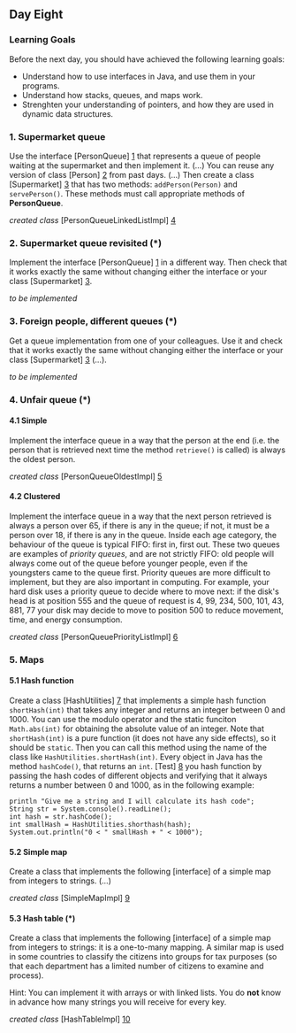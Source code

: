 ## Day Eight

### Learning Goals

Before the next day, you should have achieved the following learning goals:
  * Understand how to use interfaces in Java, and use them in your programs.
  * Understand how stacks, queues, and maps work.
  * Strenghten your understanding of pointers, and how they are used in dynamic data structures.

### 1. Supermarket queue

Use the interface [PersonQueue] [1] that represents a queue of people waiting at the supermarket and then implement it. (...)
You can reuse any version of class [Person] [2] from past days. (...) Then create a class [Supermarket] [3] that has two methods:
`addPerson(Person)` and `servePerson()`. These methods must call appropriate methods of **PersonQueue**.

*created class* [PersonQueueLinkedListImpl] [4]

### 2. Supermarket queue revisited (*)

Implement the interface [PersonQueue] [1] in a different way. Then check that it works exactly the same without 
changing either the interface or your class [Supermarket] [3].

*to be implemented*

### 3. Foreign people, different queues (*)

Get a queue implementation from one of your colleagues. Use it and check that it works exactly the same
without changing either the interface or your class [Supermarket] [3] (...).

*to be implemented*

### 4. Unfair queue (*)

#### 4.1 Simple

Implement the interface queue in a way that the person at the end (i.e. the person that is retrieved
next time the method `retrieve()` is called) is always the oldest person.

*created class* [PersonQueueOldestImpl] [5] 

#### 4.2 Clustered

Implement the interface queue in a way that the next person retrieved is always a person over 65, if there is any
in the queue; if not, it must be a person over 18, if there is any in the queue. Inside each age category, the behaviour
of the queue is typical FIFO: first in, first out.
These two queues are examples of *priority queues*, and are not strictly FIFO: old people will always come out of the queue
before younger people, even if the youngsters came to the queue first. Priority queues are more difficult to implement, but 
they are also important in computing. For example, your hard disk uses a priority queue to decide where to move next: if the 
disk's head is at position 555 and the queue of request is
	4, 99, 234, 500, 101, 43, 881, 77
your disk may decide to move to position 500 to reduce movement, time, and energy consumption.

*created class* [PersonQueuePriorityListImpl] [6]

### 5. Maps

#### 5.1 Hash function

Create a class [HashUtilities] [7] that implements a simple hash function `shortHash(int)` that takes any integer
and returns an integer between 0 and 1000. You can use the modulo operator and the static funciton `Math.abs(int)`
for obtaining the absolute value of an integer.
Note that `shortHash(int)` is a pure function (it does not have any side effects), so it should be `static`. 
Then you can call this method using the name of the class like `HashUtilities.shortHash(int)`.
Every object in Java has the method `hashCode()`, that returns an `int`.
[Test] [8] you hash function by passing the hash codes of different objects and verifying that it always returns
a number between 0 and 1000, as in the following example:

```
println "Give me a string and I will calculate its hash code";
String str = System.console().readLine();
int hash = str.hashCode();
int smallHash = HashUtilities.shorthash(hash);
System.out.println("0 < " smallHash + " < 1000");
```

#### 5.2 Simple map

Create a class that implements the following [interface] of a simple map from integers to strings. (...)

*created class* [SimpleMapImpl] [9]

#### 5.3 Hash table (*)

Create a class that implements the following [interface] of a simple map from integers to strings:
it is a one-to-many mapping. A similar map is used in some countries to classify the citizens into groups
for tax purposes (so that each department has a limited number of citizens to examine and process).

Hint: You can implement it with arrays or with linked lists. You do **not** know in advance how many strings
you will receive for every key.

*created class* [HashTableImpl] [10]

	




[1]: https://github.com/BBK-PiJ-2014-21/Lab-Exercises/blob/master/day08/E01-02-03-04-Supermarket-Revisited-Foreign-UnfairQueue/PersonQueue.java
[2]: https://github.com/BBK-PiJ-2014-21/Lab-Exercises/blob/master/day08/E01-02-03-04-Supermarket-Revisited-Foreign-UnfairQueue/Person.java
[3]: https://github.com/BBK-PiJ-2014-21/Lab-Exercises/blob/master/day08/e01_to_04_queues/Supermarket.java
[4]: https://github.com/BBK-PiJ-2014-21/Lab-Exercises/blob/master/day08/e01_to_04_queues/PersonQueueLinkedListImpl.java
[5]: https://github.com/BBK-PiJ-2014-21/Lab-Exercises/blob/master/day08/e01_to_04_queues/PersonQueueOldestImpl.java
[6]: https://github.com/BBK-PiJ-2014-21/Lab-Exercises/blob/master/day08/e01_to_04_queues/PersonQueuePriorityListImpl.java
[7]: https://github.com/BBK-PiJ-2014-21/Lab-Exercises/blob/master/day08/e05_maps/HashUtilities.java
[8]: https://github.com/BBK-PiJ-2014-21/Lab-Exercises/blob/master/day08/e05_maps/HashTest.java
[9]: https://github.com/BBK-PiJ-2014-21/Lab-Exercises/blob/master/day08/e05_maps/SimpleMapImpl.java
[10]: https://github.com/BBK-PiJ-2014-21/Lab-Exercises/blob/master/day08/e05_maps/HashTableImpl.java
